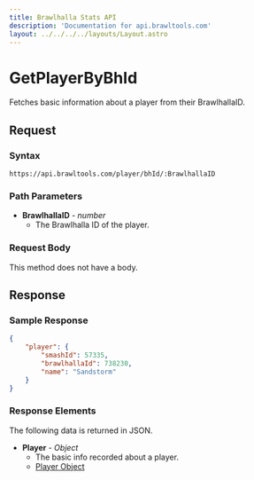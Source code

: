 ```yaml
---
title: Brawlhalla Stats API
description: 'Documentation for api.brawltools.com'
layout: ../../../../layouts/Layout.astro
---
```


# GetPlayerByBhId

Fetches basic information about a player from their BrawlhallaID.

## Request

### Syntax

```https://api.brawltools.com/player/bhId/:BrawlhallaID```

### Path Parameters

- **BrawlhallaID** - *number*
	- The Brawlhalla ID of the player.

### Request Body

This method does not have a body.

## Response

### Sample Response

```json
{
    "player": {
        "smashId": 57335,
        "brawlhallaId": 738230,
        "name": "Sandstorm"
    }
}
```

### Response Elements

The following data is returned in JSON.	

- **Player** - *Object*
	- The basic info recorded about a player.
	- <a href="../../../datatypes/player">Player Object</a>
